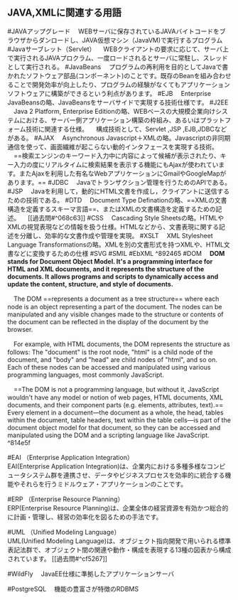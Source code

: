 ## JAVA,XMLに関連する用語
#JAVAアップグレード
　WEBサーバに保存されているJAVAバイトコードをブラウザからダンロードし、JAVA仮想マシン（JavaVM)で実行するプログラム
#Javaサーブレット（Servlet）
　WEBクライアントの要求に応じて、サーバ上で実行されるJAVAプロクラム、一度ロードされるとサーバに常駐し、スレッドとして実行される。
#JavaBeans
　プログラムの再利用を目的としてJavaで書かれたソフトウェア部品(コンポーネント)のことです。既存のBeanを組み合わせることで開発効率が向上したり、プログラムの経験がなくてもアプリケーションソフトウェアに構築ができるという利点があります。
#EJB
　Enterprise JavaBeansの略、JavaBeansをサーバサイドで実現する技術仕様です。
#J2EE
　Java 2 Platform, Enterprise Editionの略、WEBベースの大規模企業向けシステムにおける、サーバー側アプリケーション構築の枠組み、あるいはプラットフォーム技術に関連する仕様。
　構成技術として、Servlet ,JSP ,EJB,JDBCなどがある。
#AJAX
　Asynchronous Javascript＋XMLの略。Javascriptの非同期通信を使って、画面繊維が起こらない動的インタフェースを実現する技術。
　==検索エンジンのキーワード入力中に内容によって候補が表示されたり、キー入力の度にリアルタイムに検索結果を表示する機能にもAjaxが使われています。またAjaxを利用した有名なWebアプリケーションにGmailやGoogleMapがあります。==
#JDBC
　Javaでトランザクション管理を行うためのAPIである。
#JSP
　Javaを利用して，動的にHTML文書を作成し，クライアントに送信するための技術である。
#DTD
　Document Type Definationの略、==XMLの文書構造を定義するスキーマ言語==、またはXMLの文書構造を定義するための記述。
　[[過去問#^068c63]]
#CSS
　Cascading Style Sheetsの略。HTMLやXMLの視覚表現などの情報を扱う仕様。HTMLなどから、文書表現に関する記述を分離し、効率的な文書作成や管理を実現。
#XSLT
　XML Stylesheet Language Transformationsの略。XMLを別の文書形式を持つXMLや、HTML文書などに変換するための仕様
#SVG
#SMIL
#EbXML ^892465
#DOM 
　**DOM stands for Document Object Model. It's a programming interface for HTML and XML documents, and it represents the structure of the documents. It allows programs and scripts to dynamically access and update the content, structure, and style of documents.**

　The DOM ==represents a document as a tree structure== where each node is an object representing a part of the document. The nodes can be manipulated and any visible changes made to the structure or contents of the document can be reflected in the display of the document by the browser.

　For example, with HTML documents, the DOM represents the structure as follows: The "document" is the root node, "html" is a child node of the document, and "body" and "head" are child nodes of "html", and so on. Each of these nodes can be accessed and manipulated using various programming languages, most commonly JavaScript.

　==The DOM is not a programming language, but without it, JavaScript wouldn't have any model or notion of web pages, HTML documents, XML documents, and their component parts (e.g. elements, attributes, text).== Every element in a document—the document as a whole, the head, tables within the document, table headers, text within the table cells—is part of the document object model for that document, so they can be accessed and manipulated using the DOM and a scripting language like JavaScript. ^814e5f

#EAI （Enterprise Application Integration）  
    EAI(Enterprise Application Integration)は、企業内における多種多様なコンピュータシステム群を連携させ、データやビジネスプロセスを効率的に統合する機能やそれらを行うミドルウェア・アプリケーションのことです。

#ERP （Enterprise Resource Planning）  
    ERP(Enterprise Resource Planning)は、企業全体の経営資源を有効かつ総合的に計画・管理し、経営の効率化を図るための手法です。

#UML （Unified Modeling Language）  
    UML(Unified Modeling Language)は、オブジェクト指向開発で用いられる標準表記法群で、オブジェクト間の関連や動作・構成を表現する13種の図表から構成されています。
    [[過去問#^cf5267]]

#WildFly
　JavaEE仕様に準拠したアプリケーションサーバ

#PostgreSQL
　機能の豊富さが特徴のRDBMS